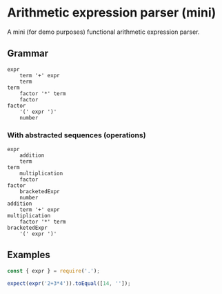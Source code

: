 # Arithmetic expression parser (mini)

A mini (for demo purposes) functional arithmetic expression parser.

## Grammar

```
expr
    term '+' expr
    term
term
    factor '*' term
    factor
factor
    '(' expr ')'
    number
```

### With abstracted sequences (operations)

```
expr
    addition
    term
term
    multiplication
    factor
factor
    bracketedExpr
    number
addition
    term '+' expr
multiplication
    factor '*' term
bracketedExpr
    '(' expr ')'
```

## Examples

```js
const { expr } = require('.');

expect(expr('2+3*4')).toEqual([14, '']);
```
